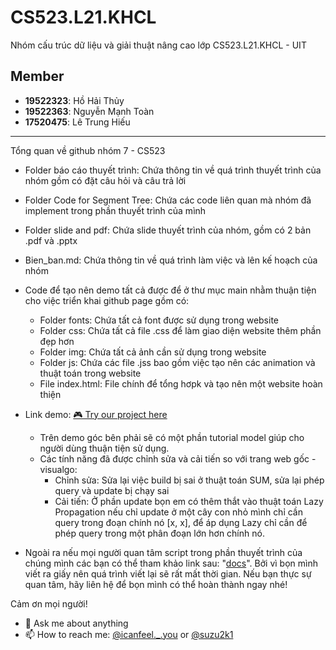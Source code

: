 # CS523.L21.KHCL

Nhóm cấu trúc dữ liệu và giải thuật nâng cao lớp CS523.L21.KHCL - UIT

## Member

- **19522323**: Hồ Hải Thủy
- **19522363**: Nguyễn Mạnh Toàn
- **17520475**: Lê Trung Hiếu

---

Tổng quan về github nhóm 7 - CS523

- Folder báo cáo thuyết trình: Chứa thông tin về quá trình thuyết trình của nhóm gồm có đặt câu hỏi và câu trả lời
- Folder Code for Segment Tree: Chứa các code liên quan mà nhóm đã implement trong phần thuyết trình của mình
- Folder slide and pdf: Chứa slide thuyết trình của nhóm, gồm có 2 bản .pdf và .pptx
- Bien_ban.md: Chứa thông tin về quá trình làm việc và lên kế hoạch của nhóm
- Code để tạo nên demo tất cả được để ở thư mục main nhằm thuận tiện cho việc triển khai github page gồm có:
  - Folder fonts: Chứa tất cả font được sử dụng trong website
  - Folder css: Chứa tất cả file .css để làm giao diện website thêm phần đẹp hơn
  - Folder img: Chứa tất cả ảnh cần sử dụng trong website
  - Folder js: Chứa các file .jss bao gồm việc tạo nên các animation và thuật toán trong website
  - File index.html: File chính để tổng hơpk và tạo nên một website hoàn thiện

- Link demo: [🎮 Try our project here](https://taolaobd.github.io/CS523.L21.KHCL/)

  - Trên demo góc bên phải sẽ có một phần tutorial model giúp cho người dùng thuận tiện sử dụng.
  - Các tính năng đã được chỉnh sửa và cải tiến so với trang web gốc - visualgo:
    - Chỉnh sửa: Sửa lại việc build bị sai ở thuật toán SUM, sửa lại phép query và update bị chạy sai
    - Cải tiến: Ở phần update bọn em có thêm thắt vào thuật toán Lazy Propagation nếu chỉ update ở một cây con nhỏ mình chỉ cần query trong đoạn chính nó [x, x], để áp dụng Lazy chỉ cần để phép query trong một phân đoạn lớn hơn chính nó.

- Ngoài ra nếu mọi người quan tâm  script trong phần thuyết trình của chúng mình các bạn có thể tham khảo link sau: "[docs](https://docs.google.com/document/d/1XAN2s090KYF1Eg_kOLpgHJyaIERFUL8-aZD6CdV2jJM/edit?usp=sharing)". 
  Bởi vì bọn mình viết ra giấy nên quá trình viết lại sẽ rất mất thời gian. Nếu bạn thực sự quan tâm, hãy liên hệ để bọn mình có thể hoàn thành ngay nhé!

Cảm ơn mọi người!
- 💬 Ask me about anything
- 📫 How to reach me: [@icanfeel._.you](https://www.instagram.com/icanfeel._.you/) or [@suzu2k1](https://www.facebook.com/suzu2k1/)
